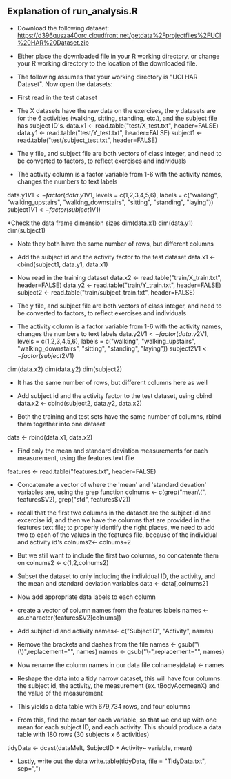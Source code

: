 
## Explanation of run_analysis.R

* Download the following dataset: https://d396qusza40orc.cloudfront.net/getdata%2Fprojectfiles%2FUCI%20HAR%20Dataset.zip  

* Either place the downloaded file in your R working directory, or change your R working directory to the location of the downloaded file.

* The following assumes that your working directory is "UCI HAR Dataset". Now open the datasets:

* First read in the test dataset
* The X datasets have the raw data on the exercises, the y datasets are for the 6 activities (walking, sitting, standing, etc.), and the subject file has subject ID's. 
data.x1 <- read.table("test/X_test.txt", header=FALSE)
data.y1 <- read.table("test/Y_test.txt", header=FALSE)
subject1 <- read.table("test/subject_test.txt", header=FALSE)

* The y file, and subject file are both vectors of class integer, and need to be converted to factors, to reflect exercises and individuals
* The activity column is a factor variable from 1-6 with the activity names, changes the numbers to text labels

data.y1$V1 <- factor(data.y1$V1, levels = c(1,2,3,4,5,6), labels = c("walking", "walking_upstairs", "walking_downstairs", "sitting", "standing", "laying"))
subject1$V1 <- factor(subject1$V1)


*Check the data frame dimension sizes
dim(data.x1)
dim(data.y1)
dim(subject1)

* Note they both have the same number of rows, but different columns

* Add the subject id and the activity factor to the test dataset
data.x1 <- cbind(subject1, data.y1, data.x1)

* Now read in the training dataset
data.x2 <- read.table("train/X_train.txt", header=FALSE)
data.y2 <- read.table("train/Y_train.txt", header=FALSE)
subject2 <- read.table("train/subject_train.txt", header=FALSE)

* The y file, and subject file are both vectors of class integer, and need to be converted to factors, to reflect exercises and individuals
* The activity column is a factor variable from 1-6 with the activity names, changes the numbers to text labels
data.y2$V1 <- factor(data.y2$V1, levels = c(1,2,3,4,5,6), labels = c("walking", "walking_upstairs", "walking_downstairs", "sitting", "standing", "laying"))
subject2$V1 <- factor(subject2$V1)

dim(data.x2)
dim(data.y2)
dim(subject2)

* It has the same number of rows, but different columns here as well

* Add subject id and the activity factor to the test dataset, using cbind
data.x2 <- cbind(subject2, data.y2, data.x2)

* Both the training and test sets have the same number of columns, rbind them together into one dataset

data <- rbind(data.x1, data.x2)

* Find only the mean and standard deviation measurements for each measurement, using the features text file

features <- read.table("features.txt", header=FALSE)

* Concatenate a vector of where the 'mean' and 'standard devation' variables are, using the grep function
colnums <- c(grep("mean\\(", features$V2), grep("std", features$V2))

* recall that the first two columns in the dataset are the subject id and excercise id, and then we have the columns that are provided in the features text file; to properly identify the right places, we need to add two to each of the values in the features file, because of the individual and activity id's
colnums2<- colnums+2

* But we still want to include the first two columns, so concatenate them on
colnums2 <- c(1,2,colnums2)

* Subset the dataset to only including the individual ID, the activity, and the mean and standard deviation variables
data <- data[,colnums2]

* Now add appropriate data labels to each column
* create a vector of column names from the features labels
names <- as.character(features$V2[colnums])

* Add subject id and activity
names<- c("SubjectID", "Activity", names)

* Remove the brackets and dashes from the file
names <- gsub("\\(\\)",replacement="", names)
names <- gsub("\\-",replacement="", names)

* Now rename the column names in our data file
colnames(data) <- names

* Reshape the data into a tidy narrow dataset, this will have four columns: the subject id, the activity, the measurement (ex. tBodyAccmeanX) and the value of the measurement

* This yields a data table with 679,734 rows, and four columns

* From this, find the mean for each variable, so that we end up with one mean for each subject ID, and each activity. This should produce a data table with 180 rows (30 subjects x 6 activities)

tidyData <- dcast(dataMelt, SubjectID + Activity~ variable, mean)

* Lastly, write out the data
write.table(tidyData, file = "TidyData.txt", sep=",")